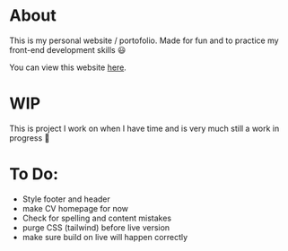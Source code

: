 # About

This is my personal website / portofolio.
Made for fun and to practice my front-end development skills 😃

You can view this website [here](https://will1608.github.io).

# WIP
This is project I work on when I have time and is very much still a work in progress 🙂


# To Do:

* Style footer and header
* make CV homepage for now
* Check for spelling and content mistakes
* purge CSS (tailwind) before live version
* make sure build on live will happen correctly
